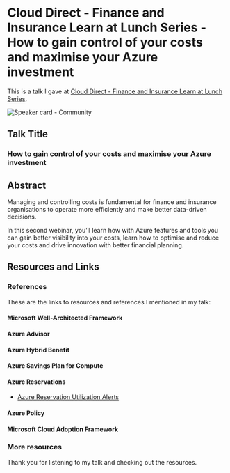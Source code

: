 # Cloud Direct - Finance and Insurance Learn at Lunch Series - How to gain control of your costs and maximise your Azure investment

This is a talk I gave at [Cloud Direct - Finance and Insurance Learn at Lunch Series]([https://app.checkin.no/event/57096/community-tuesday](https://www.clouddirect.net/fsi-learn-at-lunch-series/)).



![Speaker card - Community]()

## Talk Title

### How to gain control of your costs and maximise your Azure investment

## Abstract

Managing and controlling costs is fundamental for finance and insurance organisations to operate more efficiently and make better data-driven decisions.

In this second webinar, you’ll learn how with Azure features and tools you can gain better visibility into your costs, learn how to optimise and reduce your costs and drive innovation with better financial planning.
## Resources and Links

### References

These are the links to resources and references I mentioned in my talk:

#### Microsoft Well-Architected Framework
#### Azure Advisor
#### Azure Hybrid Benefit
#### Azure Savings Plan for Compute
#### Azure Reservations
- [Azure Reservation Utilization Alerts](https://learn.microsoft.com/azure/cost-management-billing/costs/reservation-utilization-alerts)
#### Azure Policy
#### Microsoft Cloud Adoption Framework


### More resources

Thank you for listening to my talk and checking out the resources.
